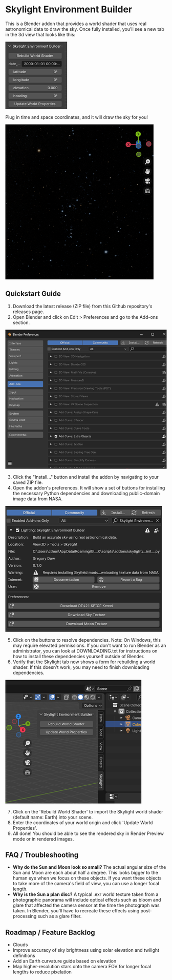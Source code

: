 # Skylight Environment Builder
This is a Blender addon that provides a world shader that uses real astronomical data to draw the sky.
Once fully installed, you'll see a new tab in the 3d view that looks like this:

![skylight_main](https://github.com/cthonianmessiah/skylight/blob/dev/readme_media/skylight_main.png?raw=true)

Plug in time and space coordinates, and it will draw the sky for you!

![orion](https://github.com/cthonianmessiah/skylight/blob/dev/readme_media/orion.png?raw=true)

## Quickstart Guide
1. Download the latest release (ZIP file) from this Github repository's releases page.
2. Open Blender and click on Edit > Preferences and go to the Add-ons section.

![addons](https://github.com/cthonianmessiah/skylight/blob/dev/readme_media/addons.png?raw=true)

3. Click the "Install..." button and install the addon by navigating to your saved ZIP file.
4. Open the addon's preferences. It will show a set of buttons for installing the necessary Python dependencies and downloading public-domain image data from NASA.

![preferences](https://github.com/cthonianmessiah/skylight/blob/dev/readme_media/preferences.png?raw=true)

5. Click on the buttons to resolve dependencies. Note: On Windows, this may require elevated permissions. If you don't want to run Blender as an administrator, you can look at DOWNLOADING.txt for instructions on how to install these dependencies yourself outside of Blender.
6. Verify that the Skylight tab now shows a form for rebuilding a world shader. If this doesn't work, you may need to finish downloading dependencies.

![got_dependencies](https://github.com/cthonianmessiah/skylight/blob/dev/readme_media/got_dependencies.png?raw=true)

7. Click on the 'Rebuild World Shader' to import the Skylight world shader (default name: Earth) into your scene.
8. Enter the coordinates of your world origin and click 'Update World Properties'.
9. All done! You should be able to see the rendered sky in Render Preview mode or in rendered images.
 
## FAQ / Troubleshooting
 * **Why do the Sun and Moon look so small?**
The actual angular size of the Sun and Moon are each about half a degree. This looks bigger to the human eye when we focus on these objects. If you want these objects to take more of the camera's field of view, you can use a longer focal length.
* **Why is the Sun a plan disc?**
A typical .exr world texture taken from a photographic panorama will include optical effects such as bloom and glare that affected the camera sensor at the time the photograph was taken. In Blender, you'll have to recreate these effects using post-processing such as a glare filter.

## Roadmap / Feature Backlog
* Clouds
* Improve accuracy of sky brightness using solar elevation and twilight definitions
* Add an Earth curvature guide based on elevation
* Map higher-resolution stars onto the camera FOV for longer focal lengths to reduce pixelation